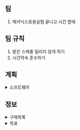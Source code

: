 ## 팀
1. 메카닉스응용실험 끝나고 시간 할애
## 팀 규칙
1. 맡은 스케줄 밀리지 않게 하기 
2. 시간약속 준수하기
## 계획
<details>
  <summary>소프트웨어</summary>
 </br>
　4.1 ~ 4.7 - 데이터 다루기, 회귀알고리즘과 모델 규제(혼자 공부하는 머신러닝 + 딥러닝) </br>
　4.8 ~ 4.14 - 다양한 분류 알고림즘, 트리 알고리즘(혼자 공부하는 머신러닝 + 딥러닝) </br>
　3주차 - 비지도 학습 (혼자 공부하는 머신러닝 + 딥러닝) </br>
　4주차 - </br>
　5주차 - </br>
　6주차 - </br>
　7주차 - </br>
　8주차 - </br>

</details>

## 정보

<details>
  <summary>구매목록</summary>
  1. jetson orin nano developer-kit </br>
  2. 카메라 </br>
</details>

<details>
  <summary>목표</summary>
  1. 머신러닝 기초 떼기 </br>
  2. 딥러닝 이론및 실습(CNN위주) </br>
</details>
